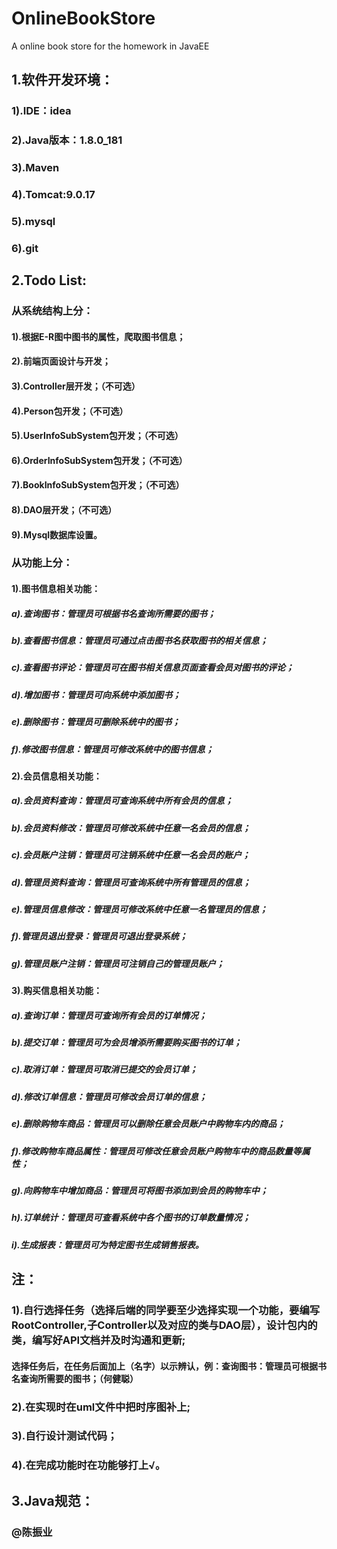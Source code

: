 # OnlineBookStore
A online book store for the homework in JavaEE

## 1.软件开发环境：
### 1).IDE：idea
### 2).Java版本：1.8.0_181
### 3).Maven
### 4).Tomcat:9.0.17
### 5).mysql
### 6).git

## 2.Todo List:
### 从系统结构上分：
#### 1).根据E-R图中图书的属性，爬取图书信息；
#### 2).前端页面设计与开发；
#### 3).Controller层开发；（不可选）
#### 4).Person包开发；（不可选）
#### 5).UserInfoSubSystem包开发；（不可选）
#### 6).OrderInfoSubSystem包开发；（不可选）
#### 7).BookInfoSubSystem包开发；（不可选）
#### 8).DAO层开发；（不可选）
#### 9).Mysql数据库设置。
### 从功能上分：
#### 1).图书信息相关功能：
##### a).查询图书：管理员可根据书名查询所需要的图书；
##### b).查看图书信息：管理员可通过点击图书名获取图书的相关信息；
##### c).查看图书评论：管理员可在图书相关信息页面查看会员对图书的评论；
##### d).增加图书：管理员可向系统中添加图书；
##### e).删除图书：管理员可删除系统中的图书；
##### f).修改图书信息：管理员可修改系统中的图书信息；
#### 2).会员信息相关功能：
##### a).会员资料查询：管理员可查询系统中所有会员的信息；
##### b).会员资料修改：管理员可修改系统中任意一名会员的信息；
##### c).会员账户注销：管理员可注销系统中任意一名会员的账户；
##### d).管理员资料查询：管理员可查询系统中所有管理员的信息；
##### e).管理员信息修改：管理员可修改系统中任意一名管理员的信息；
##### f).管理员退出登录：管理员可退出登录系统；
##### g).管理员账户注销：管理员可注销自己的管理员账户；
#### 3).购买信息相关功能：
##### a).查询订单：管理员可查询所有会员的订单情况；
##### b).提交订单：管理员可为会员增添所需要购买图书的订单；
##### c).取消订单：管理员可取消已提交的会员订单；
##### d).修改订单信息：管理员可修改会员订单的信息；
##### e).删除购物车商品：管理员可以删除任意会员账户中购物车内的商品；
##### f).修改购物车商品属性：管理员可修改任意会员账户购物车中的商品数量等属性；
##### g).向购物车中增加商品：管理员可将图书添加到会员的购物车中；
##### h).订单统计：管理员可查看系统中各个图书的订单数量情况；
##### i).生成报表：管理员可为特定图书生成销售报表。



## 注：
### 1).自行选择任务（选择后端的同学要至少选择实现一个功能，要编写RootController,子Controller以及对应的类与DAO层），设计包内的类，编写好API文档并及时沟通和更新;
#### 选择任务后，在任务后面加上（名字）以示辨认，例：查询图书：管理员可根据书名查询所需要的图书；（何健聪）
### 2).在实现时在uml文件中把时序图补上;
### 3).自行设计测试代码；
### 4).在完成功能时在功能够打上√。

## 3.Java规范：
### @陈振业
